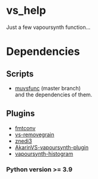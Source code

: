 # vs_help
Just a few vapoursynth function... 
# Dependencies
## Scripts
* [muvsfunc](https://github.com/WolframRhodium/muvsfunc) (master branch)\
and the dependencies of them.
## Plugins
* [fmtconv](https://github.com/EleonoreMizo/fmtconv)
* [vs-removegrain](https://github.com/vapoursynth/vs-removegrain)
* [znedi3](https://github.com/sekrit-twc/znedi3)
* [AkarinVS-vapoursynth-plugin](https://github.com/AkarinVS/vapoursynth-plugin)
* [vapoursynth-histogram](https://github.com/AmusementClub/vapoursynth-histogram)
### Python version >= 3.9 
